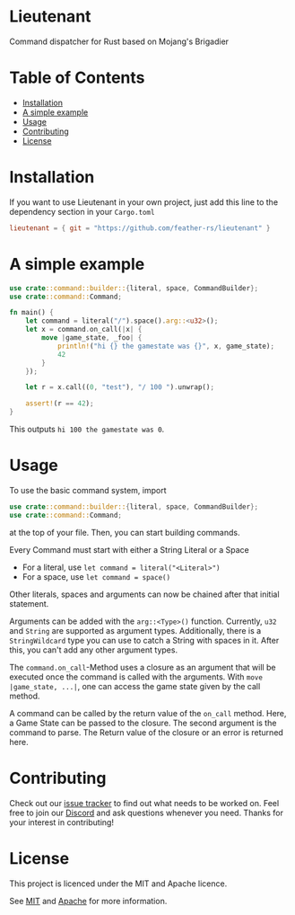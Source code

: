 # Lieutenant

Command dispatcher for Rust based on Mojang's Brigadier

# Table of Contents

- [Installation](#installation)
- [A simple example](#a-simple-example)
- [Usage](#usage)
- [Contributing](#contributing)
- [License](#license)

# Installation

If you want to use Lieutenant in your own project, just add this line to the dependency section in your `Cargo.toml`

```toml
lieutenant = { git = "https://github.com/feather-rs/lieutenant" }
```

# A simple example

```rust
use crate::command::builder::{literal, space, CommandBuilder};
use crate::command::Command;

fn main() {
    let command = literal("/").space().arg::<u32>();
    let x = command.on_call(|x| {
        move |game_state, _foo| {
            println!("hi {} the gamestate was {}", x, game_state);
            42
        }
    });

    let r = x.call((0, "test"), "/ 100 ").unwrap();

    assert!(r == 42);
}
```

This outputs `hi 100 the gamestate was 0`.

# Usage

To use the basic command system, import

```rust
use crate::command::builder::{literal, space, CommandBuilder};
use crate::command::Command;
```

at the top of your file. Then, you can start building commands.

Every Command must start with either a String Literal or a Space

- For a literal, use `let command = literal("<Literal>")`
- For a space, use `let command = space()`

Other literals, spaces and arguments can now be chained after that initial statement.

Arguments can be added with the `arg::<Type>()` function. Currently, `u32` and `String` are supported as argument types.
Additionally, there is a `StringWildcard` type you can use to catch a String with spaces in it. After this, you can't add any other argument types.

The `command.on_call`-Method uses a closure as an argument that will be executed once the command is called with the
arguments.
With `move |game_state, ...|`, one can access the game state given by the call method.

A command can be called by the return value of the `on_call` method. Here, a Game State can be passed to the closure.
The second argument is the command to parse.
The Return value of the closure or an error is returned here.

# Contributing

Check out our [issue tracker](https://github.com/feather-rs/lieutenant/issues) to find out what needs to be worked on.
Feel free to join our [Discord](https://discordapp.com/invite/4eYmK69) and ask questions whenever you need. Thanks for
your interest in contributing!

# License

This project is licenced under the MIT and Apache licence.

See [MIT](LICENSE-MIT.md) and [Apache](LICENSE-APACHE.md) for more information.
